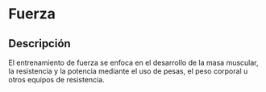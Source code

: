 # Fuerza

## Descripción
El entrenamiento de fuerza se enfoca en el desarrollo de la masa muscular, la resistencia y la potencia mediante el uso de pesas, el peso corporal u otros equipos de resistencia.